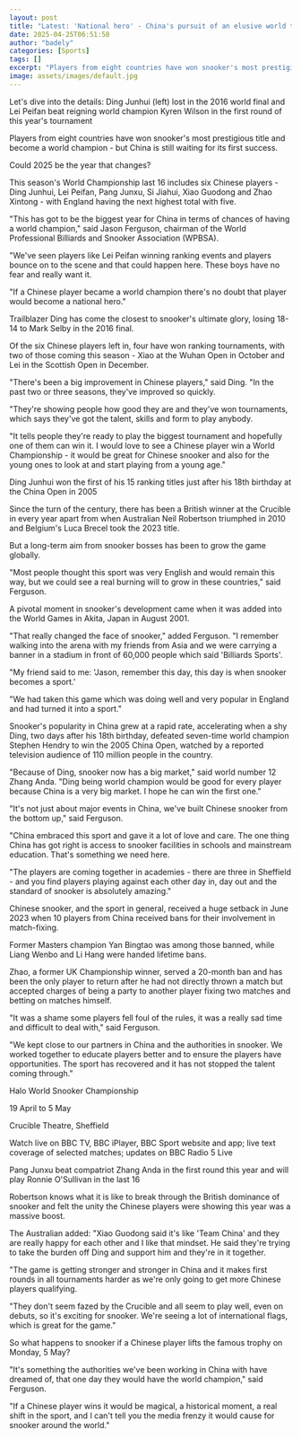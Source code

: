 ```yaml
---
layout: post
title: "Latest: 'National hero' - China's pursuit of an elusive world title"
date: 2025-04-25T06:51:58
author: "badely"
categories: [Sports]
tags: []
excerpt: "Players from eight countries have won snooker's most prestigious title of world champion - but China is still waiting for its first success."
image: assets/images/default.jpg
---
```


Let's dive into the details: Ding Junhui (left) lost in the 2016 world final and Lei Peifan beat reigning world champion Kyren Wilson in the first round of this year's tournament

Players from eight countries have won snooker's most prestigious title and become a world champion - but China is still waiting for its first success.

Could 2025 be the year that changes?

This season's World Championship last 16 includes six Chinese players - Ding Junhui, Lei Peifan, Pang Junxu, Si Jiahui, Xiao Guodong and Zhao Xintong - with England having the next highest total with five.

"This has got to be the biggest year for China in terms of chances of having a world champion," said Jason Ferguson, chairman of the World Professional Billiards and Snooker Association (WPBSA).

"We've seen players like Lei Peifan winning ranking events and players bounce on to the scene and that could happen here. These boys have no fear and really want it.

"If a Chinese player became a world champion there's no doubt that player would become a national hero."

Trailblazer Ding has come the closest to snooker's ultimate glory, losing 18-14 to Mark Selby in the 2016 final.

Of the six Chinese players left in, four have won ranking tournaments, with two of those coming this season - Xiao at the Wuhan Open in October and Lei in the Scottish Open in December.

"There's been a big improvement in Chinese players," said Ding. "In the past two or three seasons, they've improved so quickly.

"They're showing people how good they are and they've won tournaments, which says they've got the talent, skills and form to play anybody.

"It tells people they're ready to play the biggest tournament and hopefully one of them can win it. I would love to see a Chinese player win a World Championship - it would be great for Chinese snooker and also for the young ones to look at and start playing from a young age."

Ding Junhui won the first of his 15 ranking titles just after his 18th birthday at the China Open in 2005

Since the turn of the century, there has been a British winner at the Crucible in every year apart from when Australian Neil Robertson triumphed in 2010 and Belgium's Luca Brecel took the 2023 title.

But a long-term aim from snooker bosses has been to grow the game globally.

"Most people thought this sport was very English and would remain this way, but we could see a real burning will to grow in these countries," said Ferguson.

A pivotal moment in snooker's development came when it was added into the World Games in Akita, Japan in August 2001.

"That really changed the face of snooker," added Ferguson. "I remember walking into the arena with my friends from Asia and we were carrying a banner in a stadium in front of 60,000 people which said 'Billiards Sports'.

"My friend said to me: 'Jason, remember this day, this day is when snooker becomes a sport.'

"We had taken this game which was doing well and very popular in England and had turned it into a sport."

Snooker's popularity in China grew at a rapid rate, accelerating when a shy Ding, two days after his 18th birthday, defeated seven-time world champion Stephen Hendry to win the 2005 China Open, watched by a reported television audience of 110 million people in the country.

"Because of Ding, snooker now has a big market," said world number 12 Zhang Anda. "Ding being world champion would be good for every player because China is a very big market. I hope he can win the first one."

"It's not just about major events in China, we've built Chinese snooker from the bottom up," said Ferguson.

"China embraced this sport and gave it a lot of love and care. The one thing China has got right is access to snooker facilities in schools and mainstream education. That's something we need here.

"The players are coming together in academies - there are three in Sheffield - and you find players playing against each other day in, day out and the standard of snooker is absolutely amazing."

Chinese snooker, and the sport in general, received a huge setback in June 2023 when 10 players from China received bans for their involvement in match-fixing.

Former Masters champion Yan Bingtao was among those banned, while Liang Wenbo and Li Hang were handed lifetime bans.

Zhao, a former UK Championship winner, served a 20-month ban and has been the only player to return after he had not directly thrown a match but accepted charges of being a party to another player fixing two matches and betting on matches himself.

"It was a shame some players fell foul of the rules, it was a really sad time and difficult to deal with," said Ferguson.

"We kept close to our partners in China and the authorities in snooker. We worked together to educate players better and to ensure the players have opportunities. The sport has recovered and it has not stopped the talent coming through."

Halo World Snooker Championship

19 April to 5 May

Crucible Theatre, Sheffield

Watch live on BBC TV, BBC iPlayer, BBC Sport website and app; live text coverage of selected matches; updates on BBC Radio 5 Live

Pang Junxu beat compatriot Zhang Anda in the first round this year and will play Ronnie O'Sullivan in the last 16

Robertson knows what it is like to break through the British dominance of snooker and felt the unity the Chinese players were showing this year was a massive boost.

The Australian added: "Xiao Guodong said it's like 'Team China' and they are really happy for each other and I like that mindset. He said they're trying to take the burden off Ding and support him and they're in it together.

"The game is getting stronger and stronger in China and it makes first rounds in all tournaments harder as we're only going to get more Chinese players qualifying.

"They don't seem fazed by the Crucible and all seem to play well, even on debuts, so it's exciting for snooker. We're seeing a lot of international flags, which is great for the game."

So what happens to snooker if a Chinese player lifts the famous trophy on Monday, 5 May?

"It's something the authorities we've been working in China with have dreamed of, that one day they would have the world champion," said Ferguson.

"If a Chinese player wins it would be magical, a historical moment, a real shift in the sport, and I can't tell you the media frenzy it would cause for snooker around the world."

